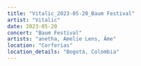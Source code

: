 ```yaml
---
title: "Vitalic_2023-05-20_Baum Festival"
artist: "Vitalic"
date: 2023-05-20
concert: "Baum Festival"
artists: "anetha, Amelie Lens, Âme"
location: "Corferias"
location_details: "Bogotá, Colombia"
---
```

